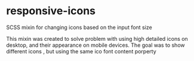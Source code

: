 # responsive-icons
SCSS mixin for changing icons based on the input font size

This mixin was created to solve problem with using high detailed icons on desktop, and their appearance on mobile devices. 
The goal was to show different icons , but using the same ico font content porperty 
